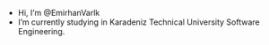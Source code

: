 - Hi, I’m @EmirhanVarlk
- I’m currently studying in Karadeniz Technical University Software Engineering.

